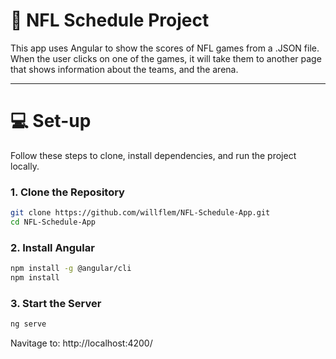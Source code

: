 # 🏈 NFL Schedule Project

This app uses Angular to show the scores of NFL games from a .JSON file. When the user clicks on one of the games, it will take them to another page that shows information about the teams, and the arena.

---

# 💻 Set-up

Follow these steps to clone, install dependencies, and run the project locally.

### 1. Clone the Repository

```bash
git clone https://github.com/willflem/NFL-Schedule-App.git
cd NFL-Schedule-App
```

### 2. Install Angular

```bash
npm install -g @angular/cli
npm install
```

### 3. Start the Server

```bash
ng serve
```
Navitage to: http://localhost:4200/
